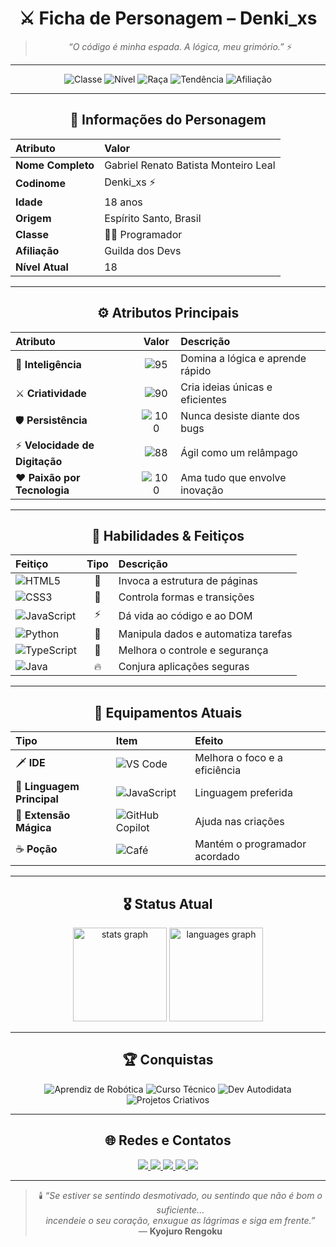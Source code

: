<div align="center">

# ⚔️ **Ficha de Personagem – Denki_xs**

> *“O código é minha espada. A lógica, meu grimório.”* ⚡  

---

![Classe](https://img.shields.io/badge/Classe-Programador-00BFFF?style=for-the-badge&logo=visualstudiocode&logoColor=white)
![Nível](https://img.shields.io/badge/Nível-18-FFD700?style=for-the-badge)
![Raça](https://img.shields.io/badge/Raça-Humano-8B4513?style=for-the-badge)
![Tendência](https://img.shields.io/badge/Tendência-Neutro/Bondoso-32CD32?style=for-the-badge)
![Afiliação](https://img.shields.io/badge/Guilda-Guilda%20dos%20Devs-6A5ACD?style=for-the-badge)

---

## 🪪 **Informações do Personagem**

| Atributo | Valor |
|:--|:--|
| **Nome Completo** | Gabriel Renato Batista Monteiro Leal |
| **Codinome** | Denki_xs ⚡ |
| **Idade** | 18 anos |
| **Origem** | Espírito Santo, Brasil |
| **Classe** | 🧑‍💻 Programador |
| **Afiliação** | Guilda dos Devs |
| **Nível Atual** | 18 |

---

## ⚙️ **Atributos Principais**

| Atributo | Valor | Descrição |
|:--|:--:|:--|
| 🧠 **Inteligência** | ![95](https://img.shields.io/badge/95%2F100-00BFFF?style=flat-square) | Domina a lógica e aprende rápido |
| ⚔️ **Criatividade** | ![90](https://img.shields.io/badge/90%2F100-9370DB?style=flat-square) | Cria ideias únicas e eficientes |
| 🛡️ **Persistência** | ![100](https://img.shields.io/badge/100%2F100-228B22?style=flat-square) | Nunca desiste diante dos bugs |
| ⚡ **Velocidade de Digitação** | ![88](https://img.shields.io/badge/88%2F100-1E90FF?style=flat-square) | Ágil como um relâmpago |
| ❤️ **Paixão por Tecnologia** | ![100](https://img.shields.io/badge/100%2F100-FF1493?style=flat-square) | Ama tudo que envolve inovação |

---

## 📜 **Habilidades & Feitiços**

| Feitiço | Tipo | Descrição |
|:--|:--:|:--|
| ![HTML5](https://img.shields.io/badge/HTML5-Básico-FF4500?style=for-the-badge&logo=html5&logoColor=white) | 🔰 | Invoca a estrutura de páginas |
| ![CSS3](https://img.shields.io/badge/CSS3-Estilo-1E90FF?style=for-the-badge&logo=css3&logoColor=white) | 🎨 | Controla formas e transições |
| ![JavaScript](https://img.shields.io/badge/JavaScript-Dinâmico-F7DF1E?style=for-the-badge&logo=javascript&logoColor=black) | ⚡ | Dá vida ao código e ao DOM |
| ![Python](https://img.shields.io/badge/Python-Automação-3776AB?style=for-the-badge&logo=python&logoColor=white) | 🧩 | Manipula dados e automatiza tarefas |
| ![TypeScript](https://img.shields.io/badge/TypeScript-Tipado-3178C6?style=for-the-badge&logo=typescript&logoColor=white) | 🧠 | Melhora o controle e segurança |
| ![Java](https://img.shields.io/badge/Java-Robusto-FF4500?style=for-the-badge&logo=openjdk&logoColor=white) | 🔥 | Conjura aplicações seguras |

---

## 🧭 **Equipamentos Atuais**

| Tipo | Item | Efeito |
|:--|:--|:--|
| 🗡️ **IDE** | ![VS Code](https://img.shields.io/badge/VS_Code-+20%20Produtividade-007ACC?style=flat-square&logo=visualstudiocode&logoColor=white) | Melhora o foco e a eficiência |
| 🧰 **Linguagem Principal** | ![JavaScript](https://img.shields.io/badge/JavaScript-+15%20Versatilidade-F7DF1E?style=flat-square&logo=javascript&logoColor=black) | Linguagem preferida |
| 💎 **Extensão Mágica** | ![GitHub Copilot](https://img.shields.io/badge/GitHub_Copilot-+30%20Velocidade-181717?style=flat-square&logo=githubcopilot&logoColor=white) | Ajuda nas criações |
| ☕ **Poção** | ![Café](https://img.shields.io/badge/Café-+50%20Energia-6F4E37?style=flat-square&logo=coffeescript&logoColor=white) | Mantém o programador acordado |

---

## 🎖️ **Status Atual**
<img src="https://github-readme-stats.vercel.app/api?username=Denkixs&show_icons=true&theme=tokyonight&hide_border=true" height="150" alt="stats graph" />
<img src="https://github-readme-stats.vercel.app/api/top-langs/?username=Denkixs&layout=compact&theme=tokyonight&hide_border=true" height="150" alt="languages graph" />

---

## 🏆 **Conquistas**

![Aprendiz de Robótica](https://img.shields.io/badge/🏗️_Aprendiz_de_Robótica-Infância-FF8C00?style=for-the-badge)
![Curso Técnico](https://img.shields.io/badge/🎓_Técnico_em_Informática-Ativo-4169E1?style=for-the-badge)
![Dev Autodidata](https://img.shields.io/badge/📘_Dev_Autodidata-Sempre_Aprendendo-008000?style=for-the-badge)
![Projetos Criativos](https://img.shields.io/badge/💡_Projetos_Criativos-Constantes-9400D3?style=for-the-badge)

---

## 🌐 **Redes e Contatos**

<a href="https://www.youtube.com/@Denki_xs?sub_confirmation=1" target="_blank">
  <img src="https://img.shields.io/badge/Youtube-FF0000?style=for-the-badge&logo=youtube&logoColor=white" />
</a>
<a href="https://www.twitch.tv/denki_xs" target="_blank">
  <img src="https://img.shields.io/badge/Twitch-9146FF?style=for-the-badge&logo=twitch&logoColor=white" />
</a>
<a href="https://www.instagram.com/denki_xs/" target="_blank">
  <img src="https://img.shields.io/badge/Instagram-E4405F?style=for-the-badge&logo=instagram&logoColor=white" />
</a>
<a href="https://discord.com/invite/4Dq2cFdD" target="_blank">
  <img src="https://img.shields.io/badge/Discord-5865F2?style=for-the-badge&logo=discord&logoColor=white" />
</a>
<a href="mailto:denki.xs.ofc@gmail.com" target="_blank">
  <img src="https://img.shields.io/badge/Gmail-D14836?style=for-the-badge&logo=gmail&logoColor=white" />
</a>

---

> 🕯️ *“Se estiver se sentindo desmotivado, ou sentindo que não é bom o suficiente...  
> incendeie o seu coração, enxugue as lágrimas e siga em frente.”*  
> — **Kyojuro Rengoku**

</div>

